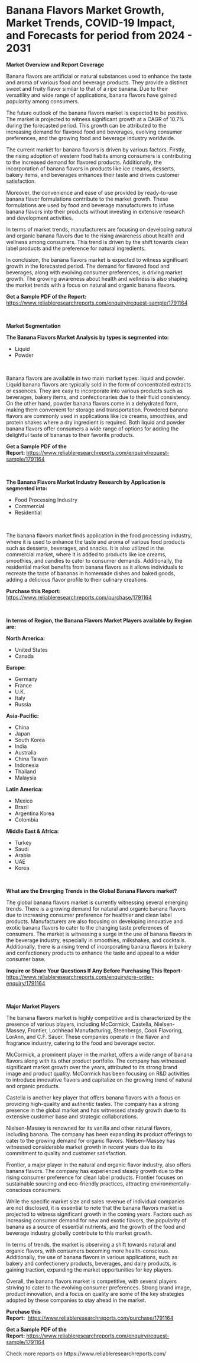 <p><h1>Banana Flavors Market Growth, Market Trends, COVID-19 Impact, and Forecasts for period from 2024 - 2031</h1></p><p><strong>Market Overview and Report Coverage</strong></p>
<p><p>Banana flavors are artificial or natural substances used to enhance the taste and aroma of various food and beverage products. They provide a distinct sweet and fruity flavor similar to that of a ripe banana. Due to their versatility and wide range of applications, banana flavors have gained popularity among consumers.</p><p>The future outlook of the banana flavors market is expected to be positive. The market is projected to witness significant growth at a CAGR of 10.7% during the forecasted period. This growth can be attributed to the increasing demand for flavored food and beverages, evolving consumer preferences, and the growing food and beverage industry worldwide.</p><p>The current market for banana flavors is driven by various factors. Firstly, the rising adoption of western food habits among consumers is contributing to the increased demand for flavored products. Additionally, the incorporation of banana flavors in products like ice creams, desserts, bakery items, and beverages enhances their taste and drives customer satisfaction.</p><p>Moreover, the convenience and ease of use provided by ready-to-use banana flavor formulations contribute to the market growth. These formulations are used by food and beverage manufacturers to infuse banana flavors into their products without investing in extensive research and development activities.</p><p>In terms of market trends, manufacturers are focusing on developing natural and organic banana flavors due to the rising awareness about health and wellness among consumers. This trend is driven by the shift towards clean label products and the preference for natural ingredients.</p><p>In conclusion, the banana flavors market is expected to witness significant growth in the forecasted period. The demand for flavored food and beverages, along with evolving consumer preferences, is driving market growth. The growing awareness about health and wellness is also shaping the market trends with a focus on natural and organic banana flavors.</p></p>
<p><strong>Get a Sample PDF of the Report:</strong> <a href="https://www.reliableresearchreports.com/enquiry/request-sample/1791164">https://www.reliableresearchreports.com/enquiry/request-sample/1791164</a></p>
<p>&nbsp;</p>
<p><strong>Market Segmentation</strong></p>
<p><strong>The Banana Flavors Market Analysis by types is segmented into:</strong></p>
<p><ul><li>Liquid</li><li>Powder</li></ul></p>
<p>&nbsp;</p>
<p><p>Banana flavors are available in two main market types: liquid and powder. Liquid banana flavors are typically sold in the form of concentrated extracts or essences. They are easy to incorporate into various products such as beverages, bakery items, and confectionaries due to their fluid consistency. On the other hand, powder banana flavors come in a dehydrated form, making them convenient for storage and transportation. Powdered banana flavors are commonly used in applications like ice creams, smoothies, and protein shakes where a dry ingredient is required. Both liquid and powder banana flavors offer consumers a wide range of options for adding the delightful taste of bananas to their favorite products.</p></p>
<p><strong>Get a Sample PDF of the Report:</strong>&nbsp;<a href="https://www.reliableresearchreports.com/enquiry/request-sample/1791164">https://www.reliableresearchreports.com/enquiry/request-sample/1791164</a></p>
<p>&nbsp;</p>
<p><strong>The Banana Flavors Market Industry Research by Application is segmented into:</strong></p>
<p><ul><li>Food Processing Industry</li><li>Commercial</li><li>Residential</li></ul></p>
<p>&nbsp;</p>
<p><p>The banana flavors market finds application in the food processing industry, where it is used to enhance the taste and aroma of various food products such as desserts, beverages, and snacks. It is also utilized in the commercial market, where it is added to products like ice creams, smoothies, and candies to cater to consumer demands. Additionally, the residential market benefits from banana flavors as it allows individuals to recreate the taste of bananas in homemade dishes and baked goods, adding a delicious flavor profile to their culinary creations.</p></p>
<p><strong>Purchase this Report:</strong>&nbsp; <a href="https://www.reliableresearchreports.com/purchase/1791164">https://www.reliableresearchreports.com/purchase/1791164</a></p>
<p>&nbsp;</p>
<p><strong>In terms of Region, the Banana Flavors Market Players available by Region are:</strong></p>
<p>
    <p> <strong> North America: </strong>
        <ul>
            <li>United States</li>
            <li>Canada</li>
        </ul>
        </p> 
    <p> <strong> Europe: </strong>
        <ul>
            <li>Germany</li>
            <li>France</li>
            <li>U.K.</li>
            <li>Italy</li>
            <li>Russia</li>
        </ul>
        </p> 
    <p> <strong> Asia-Pacific: </strong>
        <ul>
            <li>China</li>
            <li>Japan</li>
            <li>South Korea</li>
            <li>India</li>
            <li>Australia</li>
            <li>China Taiwan</li>
            <li>Indonesia</li>
            <li>Thailand</li>
            <li>Malaysia</li>
        </ul>
        </p> 
    <p> <strong> Latin America: </strong>
        <ul>
            <li>Mexico</li>
            <li>Brazil</li>
            <li>Argentina Korea</li>
            <li>Colombia</li>
        </ul>
        </p> 
    <p> <strong> Middle East & Africa: </strong>
        <ul>
            <li>Turkey</li>
            <li>Saudi</li>
            <li>Arabia</li>
            <li>UAE</li>
            <li>Korea</li>
        </ul>
    </p>
    </p>
<p>&nbsp;</p>
<p><strong>What are the Emerging Trends in the Global Banana Flavors market?</strong></p>
<p><p>The global banana flavors market is currently witnessing several emerging trends. There is a growing demand for natural and organic banana flavors due to increasing consumer preference for healthier and clean label products. Manufacturers are also focusing on developing innovative and exotic banana flavors to cater to the changing taste preferences of consumers. The market is witnessing a surge in the use of banana flavors in the beverage industry, especially in smoothies, milkshakes, and cocktails. Additionally, there is a rising trend of incorporating banana flavors in bakery and confectionery products to enhance the taste and appeal to a wider consumer base.</p></p>
<p><strong>Inquire or Share Your Questions If Any Before Purchasing This Report</strong>- <a href="https://www.reliableresearchreports.com/enquiry/pre-order-enquiry/1791164">https://www.reliableresearchreports.com/enquiry/pre-order-enquiry/1791164</a></p>
<p>&nbsp;</p>
<p><strong>Major Market Players</strong></p>
<p><p>The banana flavors market is highly competitive and is characterized by the presence of various players, including McCormick, Castella, Nielsen-Massey, Frontier, Lochhead Manufacturing, Steenbergs, Cook Flavoring, LorAnn, and C.F. Sauer. These companies operate in the flavor and fragrance industry, catering to the food and beverage sector.</p><p>McCormick, a prominent player in the market, offers a wide range of banana flavors along with its other product portfolio. The company has witnessed significant market growth over the years, attributed to its strong brand image and product quality. McCormick has been focusing on R&D activities to introduce innovative flavors and capitalize on the growing trend of natural and organic products.</p><p>Castella is another key player that offers banana flavors with a focus on providing high-quality and authentic tastes. The company has a strong presence in the global market and has witnessed steady growth due to its extensive customer base and strategic collaborations.</p><p>Nielsen-Massey is renowned for its vanilla and other natural flavors, including banana. The company has been expanding its product offerings to cater to the growing demand for organic flavors. Nielsen-Massey has witnessed considerable market growth in recent years due to its commitment to quality and customer satisfaction.</p><p>Frontier, a major player in the natural and organic flavor industry, also offers banana flavors. The company has experienced steady growth due to the rising consumer preference for clean label products. Frontier focuses on sustainable sourcing and eco-friendly practices, attracting environmentally-conscious consumers.</p><p>While the specific market size and sales revenue of individual companies are not disclosed, it is essential to note that the banana flavors market is projected to witness significant growth in the coming years. Factors such as increasing consumer demand for new and exotic flavors, the popularity of banana as a source of essential nutrients, and the growth of the food and beverage industry globally contribute to this market growth.</p><p>In terms of trends, the market is observing a shift towards natural and organic flavors, with consumers becoming more health-conscious. Additionally, the use of banana flavors in various applications, such as bakery and confectionery products, beverages, and dairy products, is gaining traction, expanding the market opportunities for key players.</p><p>Overall, the banana flavors market is competitive, with several players striving to cater to the evolving consumer preferences. Strong brand image, product innovation, and a focus on quality are some of the key strategies adopted by these companies to stay ahead in the market.</p></p>
<p><strong>Purchase this Report:</strong>&nbsp;&nbsp;<a href="https://www.reliableresearchreports.com/purchase/1791164">https://www.reliableresearchreports.com/purchase/1791164</a></p>
<p></p>
<p><strong>Get a Sample PDF of the Report:</strong>&nbsp;<a href="https://www.reliableresearchreports.com/enquiry/request-sample/1791164">https://www.reliableresearchreports.com/enquiry/request-sample/1791164</a></p>
<p>Check more reports on https://www.reliableresearchreports.com/</p>